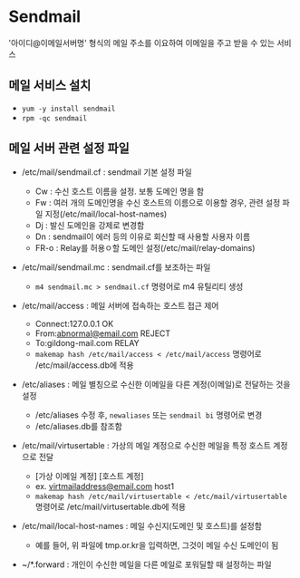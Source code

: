 # Sendmail
'아이디@이메일서버명' 형식의 메일 주소를 이요하여 이메일을 주고 받을 수 있는 서비스

## 메일 서비스 설치
- ```yum -y install sendmail```
- ```rpm -qc sendmail```

## 메일 서버 관련 설정 파일
- /etc/mail/sendmail.cf : sendmail 기본 설정 파일
  - Cw : 수신 호스트 이름을 설정. 보통 도메인 명을 함
  - Fw : 여러 개의 도메인명을 수신 호스트의 이름으로 이용할 경우, 관련 설정 파일 지정(/etc/mail/local-host-names)
  - Dj : 발신 도메인을 강제로 변경함
  - Dn : sendmail이 에러 등의 이유로 회신할 때 사용할 사용자 이름
  - FR-o : Relay를 허용ㅇ할 도메인 설정(/etc/mail/relay-domains)
- /etc/mail/sendmail.mc : sendmail.cf를 보조하는 파일
  - ```m4 sendmail.mc > sendmail.cf``` 명령어로 m4 유틸리티 생성

- /etc/mail/access : 메일 서버에 접속하는 호스트 접근 제어
  - Connect:127.0.0.1 OK
  - From:abnormal@email.com REJECT
  - To:gildong-mail.com RELAY
  - ```makemap hash /etc/mail/access < /etc/mail/access``` 명령어로 /etc/mail/access.db에 적용

- /etc/aliases : 메일 별칭으로 수신한 이메일을 다른 계정(이메일)로 전달하는 것을 설정
  - /etc/aliases 수정 후, ```newaliases``` 또는 ```sendmail bi``` 명령어로 변경
  - /etc/aliases.db를 참조함

- /etc/mail/virtusertable : 가상의 메일 계정으로 수신한 메일을 특정 호스트 계정으로 전달
  - [가상 이메일 계정] [호스트 계정]
  - ex. virtmailaddress@email.com host1
  - ```makemap hash /etc/mail/virtusertable < /etc/mail/virtusertable``` 명령어로 /etc/mail/virtusertable.db에 적용

- /etc/mail/local-host-names : 메일 수신지(도메인 및 호스트)를 설정함
  - 예를 들어, 위 파일에 tmp.or.kr을 입력하면, 그것이 메일 수신 도메인이 됨
- ~/*.forward : 개인이 수신한 메일을 다른 메일로 포워딜할 때 설정하는 파일



